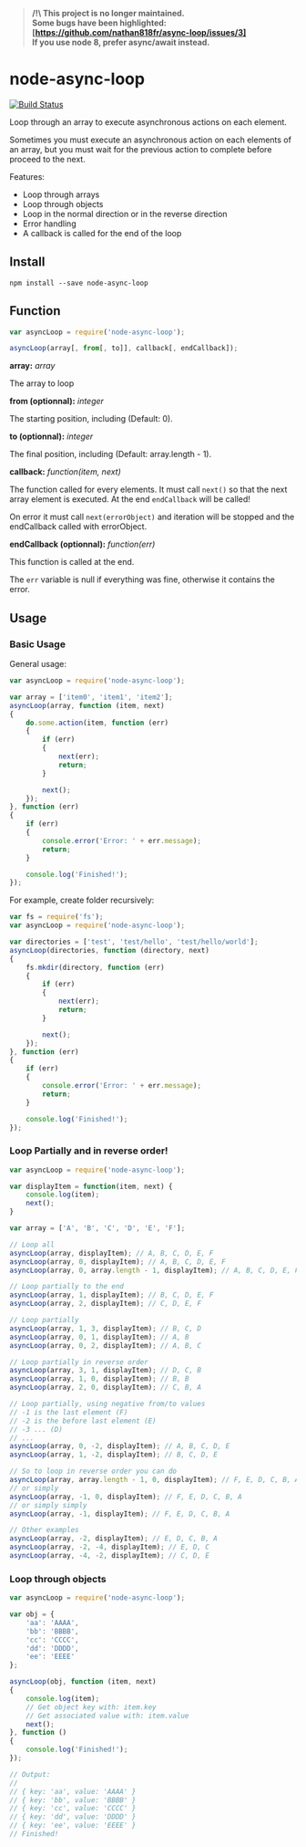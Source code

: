 > **/!\ This project is no longer maintained.** <br>
> **Some bugs have been highlighted: [https://github.com/nathan818fr/async-loop/issues/3]** <br>
> **If you use node 8, prefer async/await instead.**

# node-async-loop

[![Build Status](https://travis-ci.org/nathan818fr/async-loop.svg)](https://travis-ci.org/nathan818fr/async-loop)

Loop through an array to execute asynchronous actions on each element.

Sometimes you must execute an asynchronous action on each elements of an array, but you must wait for the previous
action to complete before proceed to the next.

Features:
* Loop through arrays
* Loop through objects
* Loop in the normal direction or in the reverse direction
* Error handling
* A callback is called for the end of the loop

## Install ##
```
npm install --save node-async-loop
```

## Function ##
```js
var asyncLoop = require('node-async-loop');

asyncLoop(array[, from[, to]], callback[, endCallback]);
```

**array:** *array*

The array to loop

**from (optionnal):** *integer*

The starting position, including (Default: 0).

**to (optionnal):** *integer*

The final position, including (Default: array.length - 1).

**callback:** *function(item, next)*

The function called for every elements.
It must call `next()` so that the next array element is executed.
At the end `endCallback` will be called!

On error it must call `next(errorObject)` and iteration will be stopped and the endCallback called with errorObject.

**endCallback (optionnal):** *function(err)*

This function is called at the end.

The `err` variable is null if everything was fine, otherwise it contains the error.

## Usage ##

### Basic Usage ###
General usage:
```js
var asyncLoop = require('node-async-loop');

var array = ['item0', 'item1', 'item2'];
asyncLoop(array, function (item, next)
{
    do.some.action(item, function (err)
    {
        if (err)
        {
            next(err);
            return;
        }

        next();
    });
}, function (err)
{
    if (err)
    {
        console.error('Error: ' + err.message);
        return;
    }

    console.log('Finished!');
});
```

For example, create folder recursively:
```js
var fs = require('fs');
var asyncLoop = require('node-async-loop');

var directories = ['test', 'test/hello', 'test/hello/world'];
asyncLoop(directories, function (directory, next)
{
    fs.mkdir(directory, function (err)
    {
        if (err)
        {
            next(err);
            return;
        }

        next();
    });
}, function (err)
{
    if (err)
    {
        console.error('Error: ' + err.message);
        return;
    }

    console.log('Finished!');
});
```

### Loop Partially and in reverse order! ###
```js
var asyncLoop = require('node-async-loop');

var displayItem = function(item, next) {
    console.log(item);
    next();
}

var array = ['A', 'B', 'C', 'D', 'E', 'F'];

// Loop all
asyncLoop(array, displayItem); // A, B, C, D, E, F
asyncLoop(array, 0, displayItem); // A, B, C, D, E, F
asyncLoop(array, 0, array.length - 1, displayItem); // A, B, C, D, E, F

// Loop partially to the end
asyncLoop(array, 1, displayItem); // B, C, D, E, F
asyncLoop(array, 2, displayItem); // C, D, E, F

// Loop partially
asyncLoop(array, 1, 3, displayItem); // B, C, D
asyncLoop(array, 0, 1, displayItem); // A, B
asyncLoop(array, 0, 2, displayItem); // A, B, C

// Loop partially in reverse order
asyncLoop(array, 3, 1, displayItem); // D, C, B
asyncLoop(array, 1, 0, displayItem); // B, B
asyncLoop(array, 2, 0, displayItem); // C, B, A

// Loop partially, using negative from/to values
// -1 is the last element (F)
// -2 is the before last element (E)
// -3 ... (D)
// ...
asyncLoop(array, 0, -2, displayItem); // A, B, C, D, E
asyncLoop(array, 1, -2, displayItem); // B, C, D, E

// So to loop in reverse order you can do
asyncLoop(array, array.length - 1, 0, displayItem); // F, E, D, C, B, A
// or simply
asyncLoop(array, -1, 0, displayItem); // F, E, D, C, B, A
// or simply simply
asyncLoop(array, -1, displayItem); // F, E, D, C, B, A

// Other examples
asyncLoop(array, -2, displayItem); // E, D, C, B, A
asyncLoop(array, -2, -4, displayItem); // E, D, C
asyncLoop(array, -4, -2, displayItem); // C, D, E
```

### Loop through objects ###
```js
var asyncLoop = require('node-async-loop');

var obj = {
    'aa': 'AAAA',
    'bb': 'BBBB',
    'cc': 'CCCC',
    'dd': 'DDDD',
    'ee': 'EEEE'
};

asyncLoop(obj, function (item, next)
{
    console.log(item);
    // Get object key with: item.key
    // Get associated value with: item.value
    next();
}, function ()
{
    console.log('Finished!');
});

// Output:
//
// { key: 'aa', value: 'AAAA' }
// { key: 'bb', value: 'BBBB' }
// { key: 'cc', value: 'CCCC' }
// { key: 'dd', value: 'DDDD' }
// { key: 'ee', value: 'EEEE' }
// Finished!
```
